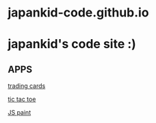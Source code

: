 # japankid-code.github.io
japankid's code site :)
=======================
APPS
----

[trading cards](https://japankid-code.github.io/trading-cards/cryptids/Issie/Issie-card.html)

[tic tac toe](https://japankid-code.github.io/apps/tic-tac-toe/tic-tac-toe.html)

[JS paint](https://japankid-code.github.io/apps/JS-paint/index.html)
